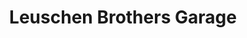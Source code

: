---
title: "Leuschen Brothers Garage"
url: /sudbury/leuschen-brothers-garage/
shop: Autowerkstatt
---